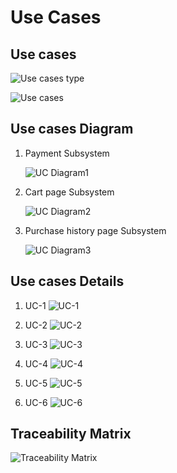 # Use Cases

## Use cases
![Use cases type](https://github.com/idealization/software-engineering/blob/main/Use_Cases/2.Payment_System/image/Use%20case%20type.jpg?raw=true)

![Use cases](https://github.com/idealization/software-engineering/blob/main/Use_Cases/2.Payment_System/image/Use%20Cases_after_CustomerChallenge.PNG?raw=true)


## Use cases Diagram
1. Payment Subsystem

   ![UC Diagram1](https://github.com/idealization/software-engineering/blob/main/Use_Cases/2.Payment_System/image/UC%20Diagram1-1.png?raw=true)

2. Cart page Subsystem

   ![UC Diagram2](https://github.com/idealization/software-engineering/blob/main/Use_Cases/2.Payment_System/image/UC%20Diagram2-1.png?raw=true)

3. Purchase history page Subsystem

   ![UC Diagram3](https://github.com/idealization/software-engineering/blob/main/Use_Cases/2.Payment_System/image/UC%20Diagram3-1.png?raw=true)


## Use cases Details
1. UC-1
	![UC-1](https://github.com/idealization/software-engineering/blob/main/Use_Cases/2.Payment_System/image/UC-1.png?raw=true)
	
2. UC-2
	![UC-2](https://github.com/idealization/software-engineering/blob/main/Use_Cases/2.Payment_System/image/UC-2.png?raw=true)
	
3. UC-3
	![UC-3](https://github.com/idealization/software-engineering/blob/main/Use_Cases/2.Payment_System/image/UC-3.png?raw=true)
	
4. UC-4
	![UC-4](https://github.com/idealization/software-engineering/blob/main/Use_Cases/2.Payment_System/image/UC-4_after_CustomerChallenge.jpg?raw=true)
	
5. UC-5
	![UC-5](https://github.com/idealization/software-engineering/blob/main/Use_Cases/2.Payment_System/image/UC-5_after_CustomerChallenge.jpg?raw=true)
	
6. UC-6
	![UC-6](https://github.com/idealization/software-engineering/blob/main/Use_Cases/2.Payment_System/image/UC-6_after_CustomerChallenge.jpg?raw=true)


## Traceability Matrix
![Traceability Matrix](https://github.com/idealization/software-engineering/blob/main/Use_Cases/2.Payment_System/image/Traceability_Matrix.png)
